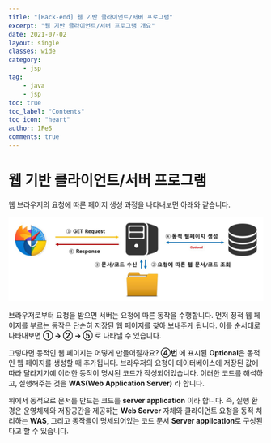 ```yaml
---
title: "[Back-end] 웹 기반 클라이언트/서버 프로그램"
excerpt: "웹 기반 클라이언트/서버 프로그램 개요"
date: 2021-07-02
layout: single
classes: wide
category:
    - jsp
tag:
    - java
    - jsp
toc: true
toc_label: "Contents"
toc_icon: "heart"
author: 1FeS
comments: true
---
```


# 웹 기반 클라이언트/서버 프로그램

웹 브라우저의 요청에 따른 페이지 생성 과정을 나타내보면 아래와 같습니다.

![web/server diagram](/_img/2021-07-02/web_client_model.jpg)

브라우저로부터 요청을 받으면 서버는 요청에 따른 동작을 수행합니다. 먼저 정적 웹 페이지를 부르는 동작은 단순히 저장된 웹 페이지를 찾아 보내주게 됩니다. 이를 순서대로 나타내보면 **① → ② → ⑤** 로 나타낼 수 있습니다.

그렇다면 동적인 웹 페이지는 어떻게 만들어질까요? **④번** 에 표시된 **Optional**은 동적인 웹 페이지를 생성할 때 추가됩니다. 브라우저의 요청이 데이터베이스에 저장된 값에 따라 달라지기에 이러한 동작이 명시된 코드가 작성되어있습니다. 이러한 코드를 해석하고, 실행해주는 것을 **WAS(Web Application Server)** 라 합니다.

위에서 동적으로 문서를 만드는 코드를 **server application** 이라 합니다. 즉, 실행 환경은 운영체제와 저장공간을 제공하는 **Web Server** 자체와 클라이언트 요청을 동적 처리하는 **WAS**, 그리고 동작들이 명세되어있는 코드 문서 **Server application**로 구성된다고 할 수 있습니다.

